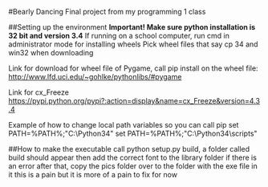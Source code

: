 #Bearly Dancing
Final project from my programming 1 class

##Setting up the environment
**Important! Make sure python installation is 32 bit and version 3.4**
If running on a school computer, run cmd in administrator mode for installing wheels
Pick wheel files that say cp 34 and win32 when downloading

Link for download for wheel file of Pygame, call pip install on the wheel file:
<http://www.lfd.uci.edu/~gohlke/pythonlibs/#pygame>

Link for cx_Freeze
https://pypi.python.org/pypi?:action=display&name=cx_Freeze&version=4.3.4

Example of how to change local path variables so you can call pip
set PATH=%PATH%;"C:\Python34"
set PATH=%PATH%;"C:\Python34\scripts"

##How to make the executable
call python setup.py build, a folder called build should appear
then add the correct font to the library folder if there is an error
after that, copy the pics folder over to the folder with the exe file in it
this is a pain but it is more of a pain to fix for now
